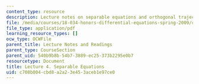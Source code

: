 ```yaml
---
content_type: resource
description: Lecture notes on separable equations and orthogonal trajectories.
file: /media/courses/18-034-honors-differential-equations-spring-2009/c708b004cbd8a2a23e453aceb1e97ce0_MIT18_034s09_lec04.pdf
file_type: application/pdf
learning_resource_types: []
ocw_type: OCWFile
parent_title: Lecture Notes and Readings
parent_type: CourseSection
parent_uid: 540b9b8b-54b7-3889-ec25-373b2295e0b7
resourcetype: Document
title: Lecture 4. Separable Equations
uid: c708b004-cbd8-a2a2-3e45-3aceb1e97ce0
---
```

